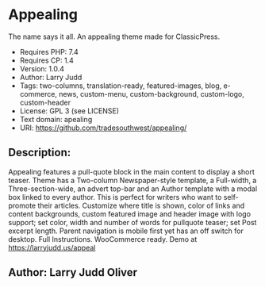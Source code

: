 # Appealing
The name says it all. An appealing theme made for ClassicPress.

- Requires PHP: 7.4
- Requires CP:  1.4
- Version:      1.0.4
- Author:       Larry Judd
- Tags:         two-columns, translation-ready, featured-images, blog, e-commerce, news, custom-menu, custom-background, custom-logo, custom-header
- License:      GPL 3 (see LICENSE)
- Text domain:  apealing
- URI:          https://github.com/tradesouthwest/appealing/

## Description: 
Appealing features a pull-quote block in the main content to display a short teaser. Theme has a Two-column Newspaper-style template, a Full-width, a Three-section-wide, an advert top-bar and an Author template with a modal box linked to every author. This is perfect for writers who want to self-promote their articles. Customize where title is shown, color of links and content backgrounds, custom featured image and header image with logo support; set color, width and number of words for pullquote teaser; set Post excerpt length. Parent navigation is mobile first yet has an off switch for desktop. Full Instructions. WooCommerce ready. Demo at https://larryjudd.us/appeal

##  Author:      Larry Judd Oliver

